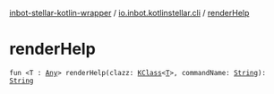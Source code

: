 [inbot-stellar-kotlin-wrapper](../index.md) / [io.inbot.kotlinstellar.cli](index.md) / [renderHelp](./render-help.md)

# renderHelp

`fun <T : `[`Any`](https://kotlinlang.org/api/latest/jvm/stdlib/kotlin/-any/index.html)`> renderHelp(clazz: `[`KClass`](https://kotlinlang.org/api/latest/jvm/stdlib/kotlin.reflect/-k-class/index.html)`<`[`T`](render-help.md#T)`>, commandName: `[`String`](https://kotlinlang.org/api/latest/jvm/stdlib/kotlin/-string/index.html)`): `[`String`](https://kotlinlang.org/api/latest/jvm/stdlib/kotlin/-string/index.html)